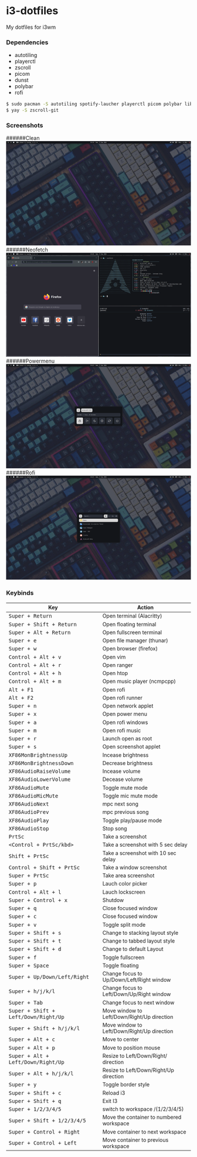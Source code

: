 # i3-dotfiles
My dotfiles for i3wm

### Dependencies

- autotiling
- playerctl
- zscroll
- picom
- dunst
- polybar
- rofi

```bash
$ sudo pacman -S autotiling spotify-laucher playerctl picom polybar libsysprof-capture alsa-card-profiles rofi-lbonn-wayland-git
$ yay -S zscroll-git
```
### Screenshots

######Clean
![Clean](./assets/Screenshot01.png "Clean")
######Neofetch
![Neofetch](./assets/Screenshot02.png "Neofetch")
######Powermenu
![Powermenu](./assets/Screenshot03.png "Powermenu")
######Rofi
![Rofi](./assets/Screenshot04.png "Rofi")


### Keybinds

| Key | Action|
| --- | --- |
| <kbd>Super + Return</kbd> | Open terminal (Alacritty) |
| <kbd>Super + Shift + Return</kbd> | Open floating terminal |
| <kbd>Super + Alt + Return</kbd> | Open fullscreen terminal |
| <kbd>Super + e</kbd> | Open file manager (thunar) |
| <kbd>Super + w</kbd> | Open browser (firefox) |
| <kbd>Control + Alt + v</kbd> | Open vim |
| <kbd>Control + Alt + r</kbd> | Open ranger |
| <kbd>Control + Alt + h</kbd> | Open htop |
| <kbd>Control + Alt + m</kbd> | Open music player (ncmpcpp) |
| <kbd>Alt + F1</kbd> | Open rofi |
| <kbd>Alt + F2</kbd> | Open rofi runner |
| <kbd>Super + n</kbd> | Open network applet |
| <kbd>Super + x</kbd> | Open power menu |
| <kbd>Super + a</kbd> | Open rofi windows |
| <kbd>Super + m</kbd> | Open rofi music |
| <kbd>Super + r</kbd> | Launch open as root |
| <kbd>Super + s</kbd> | Open screenshot applet |
| <kbd>XF86MonBrightnessUp</kbd> | Incease brightness |
| <kbd>XF86MonBrightnessDown</kbd> | Decrease brightness |
| <kbd>XF86AudioRaiseVolume</kbd> | Incease volume |
| <kbd>XF86AudioLowerVolume</kbd> | Decease volume |
| <kbd>XF86AudioMute</kbd> | Toggle mute mode |
| <kbd>XF86AudioMicMute</kbd> | Toggle mic mute mode |
| <kbd>XF86AudioNext</kbd> | mpc next song |
| <kbd>XF86AudioPrev</kbd> | mpc previous song |
| <kbd>XF86AudioPlay</kbd> | Toggle play/pause mode |
| <kbd>XF86AudioStop</kbd> | Stop song |
| <kbd>PrtSc</kbd> | Take a screenshot |
| <kbd><Control + PrtSc/kbd> | Take a screenshot with 5 sec delay |
| <kbd>Shift + PrtSc</kbd> | Take a screenshot with 10 sec delay |
| <kbd>Control + Shift + PrtSc</kbd> | Take a window screenshot |
| <kbd>Super + PrtSc</kbd> | Take area screenshot
| <kbd>Super + p</kbd> | Lauch color picker |
| <kbd>Control + Alt + l</kbd> | Lauch lockscreen |
| <kbd>Super + Control + x</kbd> | Shutdow |
| <kbd>Super + q</kbd> | Close focused window |
| <kbd>Super + c</kbd> | Close focused window |
| <kbd>Super + v</kbd> | Toggle split mode |
| <kbd>Super + Shift + s</kbd> | Change to stacking layout style |
| <kbd>Super + Shift + t</kbd> | Change to tabbed layout style |
| <kbd>Super + Shift + d</kbd> | Change to default Layout |
| <kbd>Super + f</kbd> | Toggle fullscreen |
| <kbd>Super + Space</kbd> | Toggle floating |
| <kbd>Super + Up/Down/Left/Right</kbd> | Change focus to Up/Down/Left/Right window |
| <kbd>Super + h/j/k/l</kbd> | Change focus to Left/Down/Up/Right window |
| <kbd>Super + Tab</kbd> | Change focus to next window |
| <kbd>Super + Shift + Left/Down/Right/Up</kbd> | Move window to Left/Down/Right/Up direction |
| <kbd>Super + Shift + h/j/k/l</kbd> | Move window to Left/Down/Right/Up direction |
| <kbd>Super + Alt + c</kbd> | Move to center|
| <kbd>Super + Alt + p</kbd> | Move to position mouse |
| <kbd>Super + Alt + Left/Down/Right/Up</kbd> | Resize to Left/Down/Right/ direction |
| <kbd>Super + Alt + h/j/k/l</kbd> | Resize to Left/Down/Right/Up direction
| <kbd>Super + y</kbd> | Toggle border style |
| <kbd>Super + Shift + c</kbd> | Reload i3 |
| <kbd>Super + Shift + q</kbd> | Exit I3 |
| <kbd>Super + 1/2/3/4/5</kbd> | switch to workspace /(1/2/3/4/5) |
| <kbd>Super + Shift + 1/2/3/4/5</kbd> | Move the container to numbered workspace
| <kbd>Super + Control + Right</kbd> | Move container to next workspace |
| <kbd>Super + Control + Left</kbd> | Move container to previous workspace |
